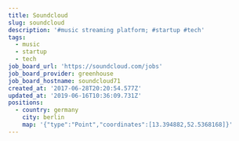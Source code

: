 ```yaml
---
title: Soundcloud
slug: soundcloud
description: '#music streaming platform; #startup #tech'
tags:
  - music
  - startup
  - tech
job_board_url: 'https://soundcloud.com/jobs'
job_board_provider: greenhouse
job_board_hostname: soundcloud71
created_at: '2017-06-28T20:20:54.577Z'
updated_at: '2019-06-16T10:36:09.731Z'
positions:
  - country: germany
    city: berlin
    map: '{"type":"Point","coordinates":[13.394882,52.5368168]}'
---
```

